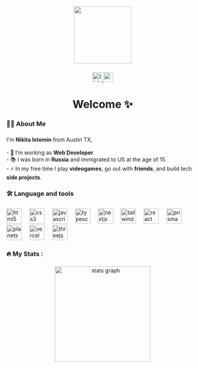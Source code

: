 <div align="center">
  <img height="150" src="https://external-content.duckduckgo.com/iu/?u=https%3A%2F%2Fi1.wp.com%2Fwww.gifcen.com%2Fwp-content%2Fuploads%2F2022%2F07%2Fdiscord-banner-gif-5.gif%3Fstrip%3Dall&f=1&nofb=1&ipt=573a0a0e4f5d49b6fabc1335f822d1dfd04866e80ac02af698eed0b25121884f&ipo=images"  />
</div>

###

<div align="center">
  <a href="https://www.linkedin.com/in/nikita-y-istomin/" target="_blank">
    <img src="https://img.shields.io/static/v1?message=LinkedIn&logo=linkedin&label=&color=0077B5&logoColor=white&labelColor=&style=for-the-badge" height="25" alt="linkedin logo"  />
  </a>
  <a href="https://www.nikitaistomin.com/" target="_blank">
    <img src="https://img.shields.io/static/v1?message=Portfolio Website&logo=&label=&color=BAB5A1&logoColor=454138&labelColor=&style=for-the-badge" height="25" alt="portfolio logo"  />
  </a>
</div>

###

<h1 align="center">Welcome ✨</h1>

###

<h3 align="left">👩‍💻  About Me</h3>

###

<p align="left">I'm <strong>Nikita Istomin</strong> from Austin TX,<br><br>- 🔭 I’m working as <strong>Web Developer</strong>.<br>- 📚 I was born in <strong>Russia</strong> and immigrated to US at the age of 15.<br>- ⚡ In my free time I play <strong>videogames</strong>, go out with <strong>friends</strong>, and build tech <strong>side projects</strong>.</p>

###

<h3 align="left">🛠 Language and tools</h3>

###

<div align="left">
  <img src="https://cdn.jsdelivr.net/gh/devicons/devicon/icons/html5/html5-original.svg" height="40" alt="html5 logo"  />
  <img width="12" />
  <img src="https://cdn.jsdelivr.net/gh/devicons/devicon/icons/css3/css3-original.svg" height="40" alt="css3 logo"  />
  <img width="12" />
  <img src="https://cdn.simpleicons.org/javascript/F7DF1E" height="40" alt="javascript logo"  />
  <img width="12" />
  <img src="https://cdn.jsdelivr.net/gh/devicons/devicon/icons/typescript/typescript-original.svg" height="40" alt="typescript logo"  />
  <img width="12" />
  <img src="https://cdn.simpleicons.org/nextdotjs/000000" height="40" alt="nextjs logo"  />
  <img width="12" />
  <img src="https://cdn.simpleicons.org/tailwindcss/06B6D4" height="40" alt="tailwindcss logo"  />
  <img width="12" />
  <img src="https://cdn.simpleicons.org/react/61DAFB" height="40" alt="react logo"  />
  <img width="12" />
  <img src="https://cdn.simpleicons.org/prisma/2D3748" height="40" alt="prisma logo"  />
  <img width="12" />
  <img src="https://cdn.simpleicons.org/planetscale/000000" height="40" alt="planetscale logo"  />
  <img width="12" />
  <img src="https://cdn.simpleicons.org/vercel/000000" height="40" alt="vercel logo"  />
  <img width="12" />
  <img src="https://skillicons.dev/icons?i=threejs" height="40" alt="threejs logo"  />
</div>

###

<h3 align="left">🔥   My Stats :</h3>

###

<div align="center">
  <img src="https://github-readme-stats.vercel.app/api?username=NorthPhoenix&hide_title=false&hide_rank=false&show_icons=true&include_all_commits=true&count_private=true&disable_animations=false&theme=nightowl&locale=en&hide_border=false&order=1" height="250" alt="stats graph"  />
</div>

###
